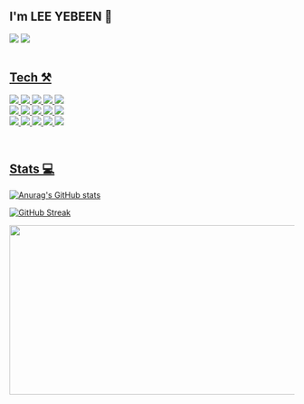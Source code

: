 ## I'm LEE YEBEEN 

<div float="left">
 <a href="https://hits.seeyoufarm.com"><img src="https://hits.seeyoufarm.com/api/count/incr/badge.svg?url=https%3A%2F%2Fgithub.com%2Fleeyebeen-dev%2Fhit-counter&count_bg=%23BEBEBE&title_bg=%23000000&icon=apple.svg&icon_color=%23FFFFFF&title=hits&edge_flat=false"/></a>

 <a href="https://yecong-it.tistory.com/" target="_blank">
    <img src="https://img.shields.io/badge/Tistory-000000?style=flat&logo=Tistory&logoColor=white"/>
</div>

<br>

## Tech ⚒️
<p>
 <img src="https://img.shields.io/badge/Swift-000000?style=flat&logo=Swift&logoColor=white"/>
 <img src="https://img.shields.io/badge/SwiftUI-000000?style=flat&logo=Swift&logoColor=white"/>
 <img src="https://img.shields.io/badge/UIkit-000000?style=flat&logo=UIkit&logoColor=white"/>
 <img src="https://img.shields.io/badge/CocoaPods-000000?style=flat&logo=CocoaPods&logoColor=white"/>
 <img src="https://img.shields.io/badge/SPM-000000?style=flat&logo=Apple&logoColor=white"/>
 
 <br>
 
 <img src="https://img.shields.io/badge/Firebase-000000?style=flat&logo=Firebase&logoColor=white"/>
 <img src="https://img.shields.io/badge/Xcode-000000?style=flat&logo=Xcode&logoColor=white"/>
 <img src="https://img.shields.io/badge/Developer-000000?style=flat&logo=apple&logoColor=white"/>
 <img src="https://img.shields.io/badge/Git-000000?style=flat&logo=Git&logoColor=white"/>
 <img src="https://img.shields.io/badge/GitHub-000000?style=flat&logo=GitHub&logoColor=white"/>

 <br>
 
 <img src="https://img.shields.io/badge/Notion-000000?style=flat&logo=Notion&logoColor=white"/>
 <img src="https://img.shields.io/badge/Trello-000000?style=flat&logo=Trello&logoColor=white"/>
 <img src="https://img.shields.io/badge/Slack-000000?style=flat&logo=Slack&logoColor=white"/>
 <img src="https://img.shields.io/badge/Figma-000000?style=flat&logo=Figma&logoColor=white"/>
 <img src="https://img.shields.io/badge/Jira-000000?style=flat&logo=Jira&logoColor=white"/>
</p>

<br>

## Stats 💻

![Anurag's GitHub stats](https://github-readme-stats.vercel.app/api?username=leeyebeen-dev&hide=contribs,prs&show_icons=true&theme=graywhite)

  <a href="https://git.io/streak-stats"><img src="https://streak-stats.demolab.com?user=leeyebeen-dev&theme=graywhite&hide_border=true&locale=eng" alt="GitHub Streak" /></a>


<a href="https://github.com/devxb/gitanimals">
<img
  src="https://render.gitanimals.org/farms/leeyebeen-dev"
  width="600"
  height="300"
/>
</a>
